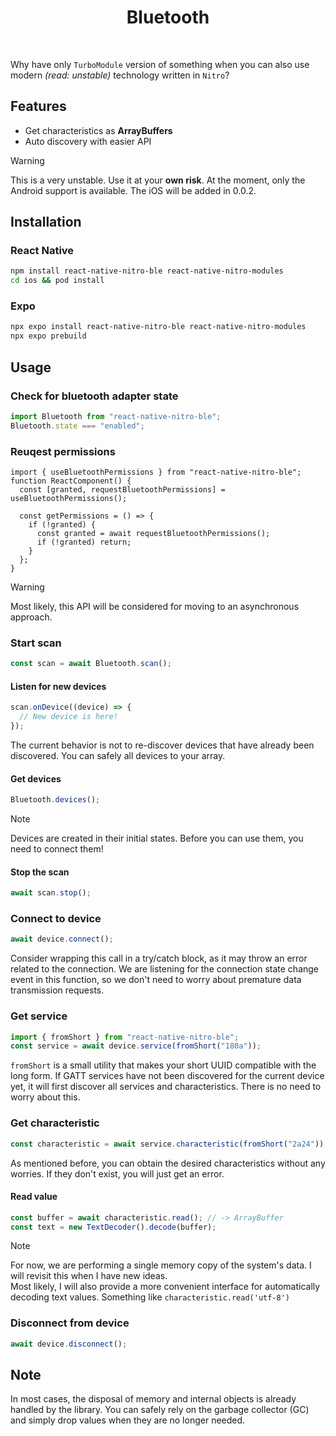 <div align="center">
  <h1 align="center">Bluetooth</h1>
</div>

<br/>

Why have only `TurboModule` version of something when you can also use modern _(read: unstable)_ technology written in `Nitro`?

## Features

- Get characteristics as **ArrayBuffers**
- Auto discovery with easier API

> [!WARNING]
>
> This is a very unstable. Use it at your **own risk**. At the moment, only the Android support is available. The iOS will be added in 0.0.2.

## Installation

### React Native

```sh
npm install react-native-nitro-ble react-native-nitro-modules
cd ios && pod install
```

### Expo

```sh
npx expo install react-native-nitro-ble react-native-nitro-modules
npx expo prebuild
```

## Usage

### Check for bluetooth adapter state

```ts
import Bluetooth from "react-native-nitro-ble";
Bluetooth.state === "enabled";
```

### Reuqest permissions

```tsx
import { useBluetoothPermissions } from "react-native-nitro-ble";
function ReactComponent() {
  const [granted, requestBluetoothPermissions] = useBluetoothPermissions();

  const getPermissions = () => {
    if (!granted) {
      const granted = await requestBluetoothPermissions();
      if (!granted) return;
    }
  };
}
```

> [!WARNING]
>
> Most likely, this API will be considered for moving to an asynchronous approach.

### Start scan

```ts
const scan = await Bluetooth.scan();
```

#### Listen for new devices

```ts
scan.onDevice((device) => {
  // New device is here!
});
```

The current behavior is not to re-discover devices that have already been discovered. You can safely all devices to your array.

#### Get devices

```ts
Bluetooth.devices();
```

> [!NOTE]
>
> Devices are created in their initial states. Before you can use them, you need to connect them!

#### Stop the scan

```ts
await scan.stop();
```

### Connect to device

```ts
await device.connect();
```

Consider wrapping this call in a try/catch block, as it may throw an error related to the connection. We are listening for the connection state change event in this function, so we don't need to worry about premature data transmission requests.

### Get service

```ts
import { fromShort } from "react-native-nitro-ble";
const service = await device.service(fromShort("180a"));
```

`fromShort` is a small utility that makes your short UUID compatible with the long form. If GATT services have not been discovered for the current device yet, it will first discover all services and characteristics. There is no need to worry about this.

### Get characteristic

```ts
const characteristic = await service.characteristic(fromShort("2a24"));
```

As mentioned before, you can obtain the desired characteristics without any worries. If they don't exist, you will just get an error.

#### Read value

```ts
const buffer = await characteristic.read(); // -> ArrayBuffer
const text = new TextDecoder().decode(buffer);
```

> [!NOTE]
>
> For now, we are performing a single memory copy of the system's data. I will revisit this when I have new ideas.  
> Most likely, I will also provide a more convenient interface for automatically decoding text values. Something like `characteristic.read('utf-8')`

### Disconnect from device

```ts
await device.disconnect();
```

## Note

In most cases, the disposal of memory and internal objects is already handled by the library. You can safely rely on the garbage collector (GC) and simply drop values when they are no longer needed.
